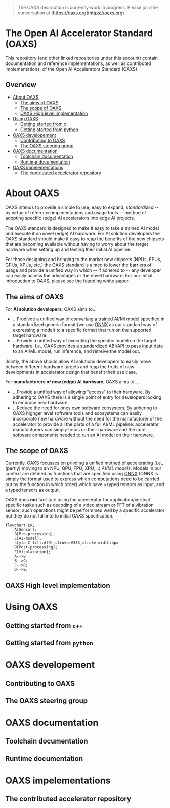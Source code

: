 > The OAXS description is currently work in progress. Please join the conversation at [https://oaxs.org](https://oaxs.org).


# The Open AI Accelerator Standard (OAXS)

This repository (and other linked repositories under this account) contain documentation and reference implementations, as well as contributed implementations, of the Open AI Accelerators Standard (OAXS).

## Overview

* [About OAXS](#About-OAXS)
	* [The aims of OAXS](#The-aims-of-OAXS)
	* [The scope of OAXS]()
	* [OAXS High level implementation]()
* [Using OAXS]()
	* [Getting started from c]()
	* [Getting started from python]()
* [OAXS developement]()
	* [Contributing to OAXS]()
	* [The OAXS steering group]()
* [OAXS documentation]()
	* [Toolchain documentation]()
	* [Runtime documentation]()
* [OAXS impelementations](#OAXS-impelementations)
	* [The contributed accelerator repository]() 

	
# About OAXS

OAXS intends to provide a simple to use, easy to expand, *standardized* -- by virtue of reference implmentations and usage tools -- method of adopting specific (edge) AI accelerators into edge AI projects. 

The OAXS standard is designed to make it easy to take a trained AI model and execute it on novel (edge) AI hardware. For AI solution developers the OAXS standard should make it easy to reap the benefits of the new chipsets that are becoming available without having to worry about the target hardware when setting up and testing their initial AI pipeline. 

For those designing and bringing to the market new chipsets (NPUs, FPUs, GPUs, XPUs, etc.) the OAXS standard is aimed to lower the barriers of usage and provide a unified way in which -- if adhered to -- any developer can easily access the advantages or the novel hardware. For our initial introduction to OAXS, please see the [founding white-paper](https://www.networkoptix.com/blog/2024/03/05/introducing-the-open-ai-accelerator-standard).


## The aims of OAXS

For **AI solution developers**, OAXS aims to...

* ...Prodivde a unified way of *converting* a trained AI/Ml model specified in a standardized generic format (we use [ONNX]() as our standard way of expressing a model) to a specific format that run on the supported target hardware.
* ...Provide a unified way of executing the specific model on the target hardware. I.e., OAXS provides a standardized ABI/API to pass input data to an AI/ML model, run inference, and retreive the model out.

Jointly, the above should allow AI solutions developers to easily move between different hardware targets and reap the fruits of new developments in accelerator design that benefit their use case.

For **manufacturers of new (edge) AI hardware**, OAXS aims to ...

* ...Provide a unified way of allowing "access" to their hardware. By adhering to OAXS there is a single point of entry for developers looking to embrace new hardware.
* ...Reduce the need for ones own software ecosystem. By adhering to OAXS highger level software tools and ecosystems can easily incorporate new hardware without the need for the manufacturer of the accelerator to provide all the parts of a full AI/ML pipeline: accelerator manufacturers can simply focus on their hardware and the core software components needed to run an AI model on their hardware.


## The scope of OAXS

Currently, OAXS focusses on privding a unified method of accelerating (i.e., (partly) moving to an NPU, GPU, FPU, XPU, ..) *AI/ML models*. Models in our context are defined as functions that are specified using [ONNX]() (ONNX is simply the format used to express which computations need to be carried out by the function in which order) which have `n` typed tensors as input, and `m` typed tensors as output. 

OAXS does **not** facilitate using the accelerator for application/vertical specific tasks such as decoding of a video stream or FFT of a vibration sensor; such operations might be performmed well by a specific accelerator but they do not fall into to initial OAXS specification.

```mermaid
flowchart LR;
    A[Sensor];
    B[Pre-processing];
    C[AI-model];
    style C fill:#f9f,stroke:#333,stroke-width:4px
    D[Post-processing];
    E[Visulazation];
    A-->B
    B-->C;
    C-->D;
    D-->E;
```



## OAXS High level implementation
# Using OAXS
## Getting started from `c++`
## Getting started from `python`
# OAXS developement
## Contributing to OAXS
## The OAXS steering group
# OAXS documentation
## Toolchain documentation
## Runtime documentation
# OAXS impelementations
## The contributed accelerator repository   